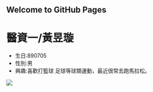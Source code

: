 ## Welcome to GitHub Pages
<h1>醫資一/黃昱璇</h1>
<ul>
  <li>生日:890705</li>
  <li>性別:男</li>
  <li>興趣:喜歡打籃球 足球等球類運動，最近很常去跑馬拉松。</li>
  </ul>
 <img src ="http://getwallpapers.com/wallpaper/full/2/6/3/606484.jpg">
